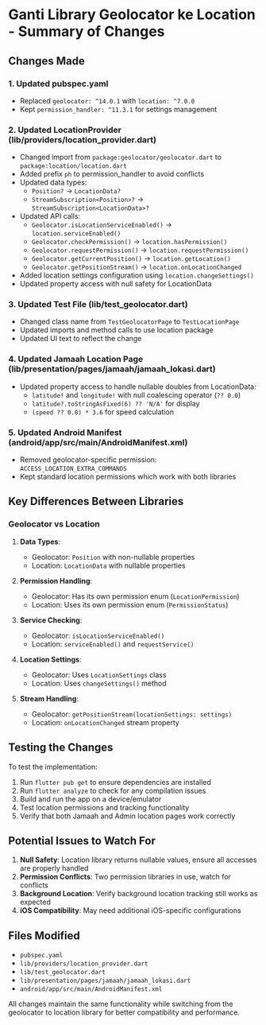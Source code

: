 # Ganti Library Geolocator ke Location - Summary of Changes

## Changes Made

### 1. Updated pubspec.yaml
- Replaced `geolocator: ^14.0.1` with `location: ^7.0.0`
- Kept `permission_handler: ^11.3.1` for settings management

### 2. Updated LocationProvider (lib/providers/location_provider.dart)
- Changed import from `package:geolocator/geolocator.dart` to `package:location/location.dart`
- Added prefix `ph` to permission_handler to avoid conflicts
- Updated data types:
  - `Position?` → `LocationData?`
  - `StreamSubscription<Position>?` → `StreamSubscription<LocationData>?`
- Updated API calls:
  - `Geolocator.isLocationServiceEnabled()` → `location.serviceEnabled()`
  - `Geolocator.checkPermission()` → `location.hasPermission()`
  - `Geolocator.requestPermission()` → `location.requestPermission()`
  - `Geolocator.getCurrentPosition()` → `location.getLocation()`
  - `Geolocator.getPositionStream()` → `location.onLocationChanged`
- Added location settings configuration using `location.changeSettings()`
- Updated property access with null safety for LocationData

### 3. Updated Test File (lib/test_geolocator.dart)
- Changed class name from `TestGeolocatorPage` to `TestLocationPage`
- Updated imports and method calls to use location package
- Updated UI text to reflect the change

### 4. Updated Jamaah Location Page (lib/presentation/pages/jamaah/jamaah_lokasi.dart)
- Updated property access to handle nullable doubles from LocationData:
  - `latitude!` and `longitude!` with null coalescing operator (`?? 0.0`)
  - `latitude?.toStringAsFixed(6) ?? 'N/A'` for display
  - `(speed ?? 0.0) * 3.6` for speed calculation

### 5. Updated Android Manifest (android/app/src/main/AndroidManifest.xml)
- Removed geolocator-specific permission: `ACCESS_LOCATION_EXTRA_COMMANDS`
- Kept standard location permissions which work with both libraries

## Key Differences Between Libraries

### Geolocator vs Location
1. **Data Types**:
   - Geolocator: `Position` with non-nullable properties
   - Location: `LocationData` with nullable properties

2. **Permission Handling**:
   - Geolocator: Has its own permission enum (`LocationPermission`)
   - Location: Uses its own permission enum (`PermissionStatus`)

3. **Service Checking**:
   - Geolocator: `isLocationServiceEnabled()`
   - Location: `serviceEnabled()` and `requestService()`

4. **Location Settings**:
   - Geolocator: Uses `LocationSettings` class
   - Location: Uses `changeSettings()` method

5. **Stream Handling**:
   - Geolocator: `getPositionStream(locationSettings: settings)`
   - Location: `onLocationChanged` stream property

## Testing the Changes

To test the implementation:
1. Run `flutter pub get` to ensure dependencies are installed
2. Run `flutter analyze` to check for any compilation issues
3. Build and run the app on a device/emulator
4. Test location permissions and tracking functionality
5. Verify that both Jamaah and Admin location pages work correctly

## Potential Issues to Watch For

1. **Null Safety**: Location library returns nullable values, ensure all accesses are properly handled
2. **Permission Conflicts**: Two permission libraries in use, watch for conflicts
3. **Background Location**: Verify background location tracking still works as expected
4. **iOS Compatibility**: May need additional iOS-specific configurations

## Files Modified

- `pubspec.yaml`
- `lib/providers/location_provider.dart`
- `lib/test_geolocator.dart`
- `lib/presentation/pages/jamaah/jamaah_lokasi.dart`
- `android/app/src/main/AndroidManifest.xml`

All changes maintain the same functionality while switching from the geolocator to location library for better compatibility and performance.
